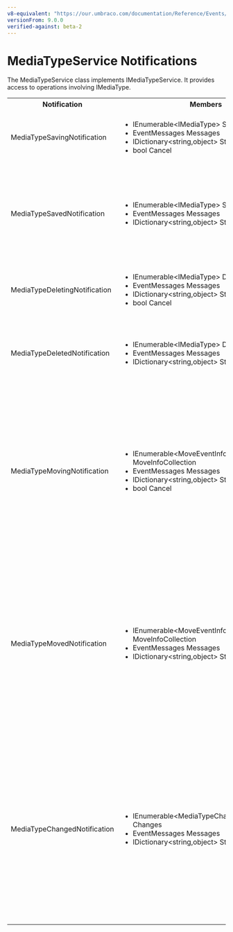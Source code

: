 ```yaml
---
v8-equivalent: "https://our.umbraco.com/documentation/Reference/Events/ContentTypeService-Events"
versionFrom: 9.0.0
verified-against: beta-2
---
```


# MediaTypeService Notifications

The MediaTypeService class implements IMediaTypeService. It provides access to operations involving IMediaType.

<table>
  <tr>
    <th>Notification</th>
    <th>Members</th>
    <th>Description</th>
  </tr>

  <tr>
    <td>MediaTypeSavingNotification</td>
    <td>
      <ul>
        <li>IEnumerable&ltIMediaType&gt SavedEntities</li>
        <li>EventMessages Messages</li>
        <li>IDictionary&ltstring,object&gt State</li>
        <li>bool Cancel</li>
      </ul>
    </td>
    <td>
    Published when MediaTypeService.Save is called in the API.<br/>
    SavedEntities: Gets the collection of IMediaType objects being saved.
    </td>
  </tr>

  <tr>
    <td>MediaTypeSavedNotification</td>
    <td>
      <ul>
        <li>IEnumerable&ltIMediaType&gt SavedEntities</li>
        <li>EventMessages Messages</li>
        <li>IDictionary&ltstring,object&gt State</li>
      </ul>
    </td>
    <td>
    Published when MediaTypeService.Save is called in the API, after the entities has been saved.<br/>
    NOTE: <em><a href="determining-new-entity.md">See here on how to determine if the entity is brand new</a></em><br/>
    SavedEntities: Gets the collection of saved IMediaType objects.
    </td>
  </tr>

  <tr>
    <td>MediaTypeDeletingNotification</td>
    <td>
      <ul>
        <li>IEnumerable&ltIMediaType&gt DeletedEntities</li>
        <li>EventMessages Messages</li>
        <li>IDictionary&ltstring,object&gt State</li>
        <li>bool Cancel</li>
      </ul>
    </td>
    <td>
      Published when MediaTypeService.Delete is called in the API.<br/>
      DeletedEntities: Gets the collection of IMediaType objects being deleted.
    </td>
  </tr>

  <tr>
    <td>MediaTypeDeletedNotification</td>
    <td>
      <ul>
        <li>IEnumerable&ltIMediaType&gt DeletedEntities</li>
        <li>EventMessages Messages</li>
        <li>IDictionary&ltstring,object&gt State</li>
      </ul>
    </td>
    <td>
      Published when MediaTypeService.Delete is called in the API, after the entities has been deleted.<br/>
      DeletedEntities: Gets the collection of deleted IMediaType objects.
    </td>
  </tr>

  <tr>
    <td>MediaTypeMovingNotification</td>
    <td>
      <ul>
        <li>IEnumerable&ltMoveEventInfo&ltIMediaType&gt&gt MoveInfoCollection</li>
        <li>EventMessages Messages</li>
        <li>IDictionary&ltstring,object&gt State</li>
        <li>bool Cancel</li>
      </ul>
    </td>
    <td>
    Published when MediaTypeService.Move is called in the API<br/>
    MoveInfoCollection will for each moving entity provide:
      <ol>
        <li>Entity: Gets the IMediaType object being moved</li>
        <li>OriginalPath: The original path the entity is moved from</li>
        <li>NewParentId: Gets the Id of the parent the entity will have after it has been moved</li>
      </ol>
    </td>
  </tr>

  <tr>
    <td>MediaTypeMovedNotification</td>
    <td>
      <ul>
        <li>IEnumerable&ltMoveEventInfo&ltIMediaType&gt&gt MoveInfoCollection</li>
        <li>EventMessages Messages</li>
        <li>IDictionary&ltstring,object&gt State</li>
      </ul>
    </td>
    <td>
    Published when MediaTypeService.Move is called in the API, after the entities has been moved.<br/>
    MoveInfoCollection will for each moving entity provide:
      <ol>
        <li>Entity: Gets the IMediaType object being moved</li>
        <li>OriginalPath: The original path the entity is moved from</li>
        <li>NewParentId: Gets the Id of the parent the entity will have after it has been moved</li>
      </ol>
    </td>
  </tr>

  <tr>
    <td>MediaTypeChangedNotification</td>
    <td>
      <ul>
        <li>IEnumerable&ltMediaTypeChange&ltIMediaType&gt&gt Changes</li>
        <li>EventMessages Messages</li>
        <li>IDictionary&ltstring,object&gt State</li>
      </ul>
    </td>
    <td>
    Published when a MediaType is saved or deleted, after the transaction has completed. This is mainly used for caching purposes, and generally not recommended, use Saved and Deleted notifications instead.<br/>
    Changes will for each item affected by the change prove:
    <ol>
      <li>Item: The IMediaType affected by the change.</li>
      <li>ChangeTypes: The type of change: Create, Remove, RefreshMain, etc.</li>
    </ol>
    </td>
  </tr>
</table>